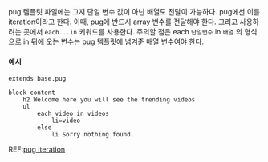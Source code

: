 pug 템플릿 파일에는 그저 단일 변수 값이 아닌 배열도 전달이 가능하다. pug에선 이를 iteration이라고 한다.
이때, pug에 반드시 array 변수를 전달해야 한다. 그리고 사용하려는 곳에서 `each...in` 키워드를 사용한다.
주의할 점은 each `단일변수` in `배열` 의 형식으로 in 뒤에 오는 변수는 pug 템플릿에 넘겨준 배열 변수여야 한다. 

#### 예시
```pug
extends base.pug

block content
    h2 Welcome here you will see the trending videos
    ul
        each video in videos
            li=video
        else
            li Sorry nothing found.
```

REF:[pug iteration](https://pugjs.org/language/iteration.html)

